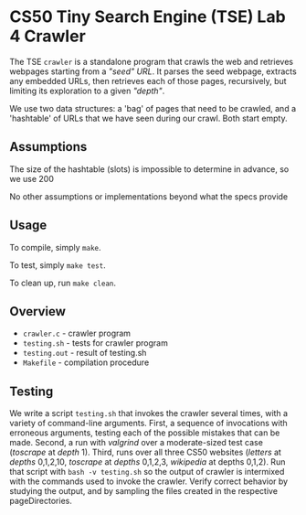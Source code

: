 # CS50 Tiny Search Engine (TSE) Lab 4 Crawler

The TSE `crawler` is a standalone program that crawls the web and retrieves webpages starting from a _"seed" URL_. It parses the seed webpage, extracts any embedded URLs, then retrieves each of those pages, recursively, but limiting its exploration to a given _"depth"_.

We use two data structures: a 'bag' of pages that need to be crawled, and a 'hashtable' of URLs that we have seen during our crawl. Both start empty. 

## Assumptions
The size of the hashtable (slots) is impossible to determine in advance, so we use 200

No other assumptions or implementations beyond what the specs provide

## Usage

To compile, simply `make`.

To test, simply `make test`.

To clean up, run `make clean`.

## Overview

 * `crawler.c` - crawler program
 * `testing.sh` - tests for crawler program
 * `testing.out` - result of testing.sh
 * `Makefile` - compilation procedure

 ## Testing
We write a script `testing.sh` that invokes the crawler several times, with a variety of command-line arguments. First, a sequence of invocations with erroneous arguments, testing each of the possible mistakes that can be made. Second, a run with _valgrind_ over a moderate-sized test case (_toscrape_ at _depth_ 1). Third, runs over all three CS50 websites (_letters_ at _depths_ 0,1,2,10, _toscrape_ at _depths_ 0,1,2,3, _wikipedia_ at depths 0,1,2). Run that script with `bash -v testing.sh` so the output of crawler is intermixed with the commands used to invoke the crawler. Verify correct behavior by studying the output, and by sampling the files created in the respective pageDirectories.
